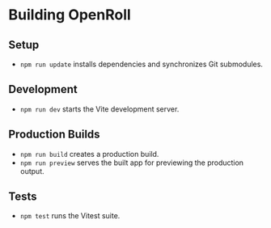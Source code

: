 # Building OpenRoll

## Setup

- `npm run update` installs dependencies and synchronizes Git submodules.

## Development

- `npm run dev` starts the Vite development server.

## Production Builds

- `npm run build` creates a production build.
- `npm run preview` serves the built app for previewing the production output.

## Tests

- `npm test` runs the Vitest suite.
